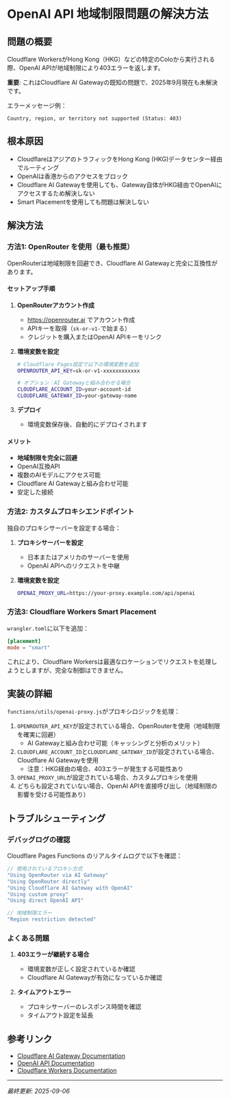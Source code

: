 # OpenAI API 地域制限問題の解決方法

## 問題の概要

Cloudflare WorkersがHong Kong（HKG）などの特定のColoから実行される際、OpenAI APIが地域制限により403エラーを返します。

**重要**: これはCloudflare AI Gatewayの既知の問題で、2025年9月現在も未解決です。

エラーメッセージ例：
```
Country, region, or territory not supported (Status: 403)
```

## 根本原因

- CloudflareはアジアのトラフィックをHong Kong (HKG)データセンター経由でルーティング
- OpenAIは香港からのアクセスをブロック
- Cloudflare AI Gatewayを使用しても、Gateway自体がHKG経由でOpenAIにアクセスするため解決しない
- Smart Placementを使用しても問題は解決しない

## 解決方法

### 方法1: OpenRouter を使用（最も推奨）

OpenRouterは地域制限を回避でき、Cloudflare AI Gatewayと完全に互換性があります。

#### セットアップ手順

1. **OpenRouterアカウント作成**
   - https://openrouter.ai でアカウント作成
   - APIキーを取得（`sk-or-v1-`で始まる）
   - クレジットを購入またはOpenAI APIキーをリンク

2. **環境変数を設定**
   ```bash
   # Cloudflare Pages設定で以下の環境変数を追加
   OPENROUTER_API_KEY=sk-or-v1-xxxxxxxxxxxx
   
   # オプション：AI Gatewayと組み合わせる場合
   CLOUDFLARE_ACCOUNT_ID=your-account-id
   CLOUDFLARE_GATEWAY_ID=your-gateway-name
   ```

3. **デプロイ**
   - 環境変数保存後、自動的にデプロイされます

#### メリット
- **地域制限を完全に回避**
- OpenAI互換API
- 複数のAIモデルにアクセス可能
- Cloudflare AI Gatewayと組み合わせ可能
- 安定した接続

### 方法2: カスタムプロキシエンドポイント

独自のプロキシサーバーを設定する場合：

1. **プロキシサーバーを設定**
   - 日本またはアメリカのサーバーを使用
   - OpenAI APIへのリクエストを中継

2. **環境変数を設定**
   ```bash
   OPENAI_PROXY_URL=https://your-proxy.example.com/api/openai
   ```

### 方法3: Cloudflare Workers Smart Placement

`wrangler.toml`に以下を追加：

```toml
[placement]
mode = "smart"
```

これにより、Cloudflare Workersは最適なロケーションでリクエストを処理しようとしますが、完全な制御はできません。

## 実装の詳細

`functions/utils/openai-proxy.js`がプロキシロジックを処理：

1. `OPENROUTER_API_KEY`が設定されている場合、OpenRouterを使用（地域制限を確実に回避）
   - AI Gatewayと組み合わせ可能（キャッシングと分析のメリット）
2. `CLOUDFLARE_ACCOUNT_ID`と`CLOUDFLARE_GATEWAY_ID`が設定されている場合、Cloudflare AI Gatewayを使用
   - 注意：HKG経由の場合、403エラーが発生する可能性あり
3. `OPENAI_PROXY_URL`が設定されている場合、カスタムプロキシを使用
4. どちらも設定されていない場合、OpenAI APIを直接呼び出し（地域制限の影響を受ける可能性あり）

## トラブルシューティング

### デバッグログの確認

Cloudflare Pages Functions のリアルタイムログで以下を確認：

```javascript
// 使用されているプロキシ方式
"Using OpenRouter via AI Gateway"
"Using OpenRouter directly"
"Using Cloudflare AI Gateway with OpenAI"
"Using custom proxy"
"Using direct OpenAI API"

// 地域制限エラー
"Region restriction detected"
```

### よくある問題

1. **403エラーが継続する場合**
   - 環境変数が正しく設定されているか確認
   - Cloudflare AI Gatewayが有効になっているか確認

2. **タイムアウトエラー**
   - プロキシサーバーのレスポンス時間を確認
   - タイムアウト設定を延長

## 参考リンク

- [Cloudflare AI Gateway Documentation](https://developers.cloudflare.com/ai-gateway/)
- [OpenAI API Documentation](https://platform.openai.com/docs/api-reference)
- [Cloudflare Workers Documentation](https://developers.cloudflare.com/workers/)

---

*最終更新: 2025-09-06*